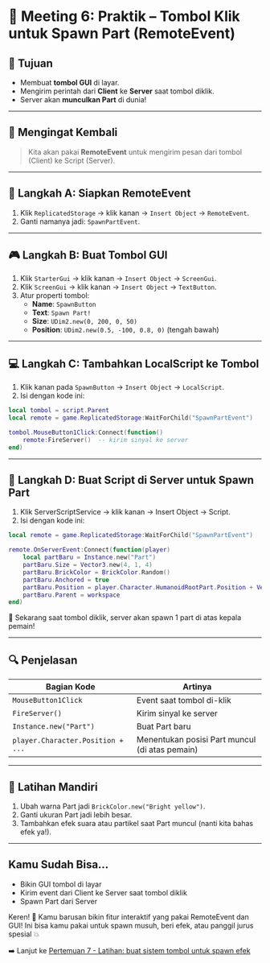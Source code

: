 # 🧪 Meeting 6: Praktik – Tombol Klik untuk Spawn Part (RemoteEvent)

## 🎯 Tujuan

- Membuat **tombol GUI** di layar.
- Mengirim perintah dari **Client** ke **Server** saat tombol diklik.
- Server akan **munculkan Part** di dunia!

---

## 🔁 Mengingat Kembali

> Kita akan pakai **RemoteEvent** untuk mengirim pesan dari tombol (Client) ke Script (Server).

---

## 🧱 Langkah A: Siapkan RemoteEvent

1. Klik `ReplicatedStorage` → klik kanan → `Insert Object` → `RemoteEvent`.
2. Ganti namanya jadi: `SpawnPartEvent`.

---

## 🎮 Langkah B: Buat Tombol GUI

1. Klik `StarterGui` → klik kanan → `Insert Object` → `ScreenGui`.
2. Klik `ScreenGui` → klik kanan → `Insert Object` → `TextButton`.
3. Atur properti tombol:
   - **Name**: `SpawnButton`
   - **Text**: `Spawn Part!`
   - **Size**: `UDim2.new(0, 200, 0, 50)`
   - **Position**: `UDim2.new(0.5, -100, 0.8, 0)` (tengah bawah)

---

## 💻 Langkah C: Tambahkan LocalScript ke Tombol

1. Klik kanan pada `SpawnButton` → `Insert Object` → `LocalScript`.
2. Isi dengan kode ini:

```lua
local tombol = script.Parent
local remote = game.ReplicatedStorage:WaitForChild("SpawnPartEvent")

tombol.MouseButton1Click:Connect(function()
	remote:FireServer()  -- kirim sinyal ke server
end)
```

---

## 🧠 Langkah D: Buat Script di Server untuk Spawn Part

1. Klik ServerScriptService → klik kanan → Insert Object → Script.
2. Isi dengan kode ini:

```lua
local remote = game.ReplicatedStorage:WaitForChild("SpawnPartEvent")

remote.OnServerEvent:Connect(function(player)
	local partBaru = Instance.new("Part")
	partBaru.Size = Vector3.new(4, 1, 4)
	partBaru.BrickColor = BrickColor.Random()
	partBaru.Anchored = true
	partBaru.Position = player.Character.HumanoidRootPart.Position + Vector3.new(0, 5, 0)
	partBaru.Parent = workspace
end)
```

🎉 Sekarang saat tombol diklik, server akan spawn 1 part di atas kepala pemain!

---

## 🔍 Penjelasan

| Bagian Kode                       | Artinya                                        |
| --------------------------------- | ---------------------------------------------- |
| `MouseButton1Click`               | Event saat tombol di-klik                      |
| `FireServer()`                    | Kirim sinyal ke server                         |
| `Instance.new("Part")`            | Buat Part baru                                 |
| `player.Character.Position + ...` | Menentukan posisi Part muncul (di atas pemain) |

---

## 🧠 Latihan Mandiri

1. Ubah warna Part jadi `BrickColor.new("Bright yellow")`.
2. Ganti ukuran Part jadi lebih besar.
3. Tambahkan efek suara atau partikel saat Part muncul (nanti kita bahas efek ya!).

---

## Kamu Sudah Bisa...

- Bikin GUI tombol di layar
- Kirim event dari Client ke Server saat tombol diklik
- Spawn Part dari Server

Keren! 🎉 Kamu barusan bikin fitur interaktif yang pakai RemoteEvent dan GUI! Ini bisa kamu pakai untuk spawn musuh, beri efek, atau panggil jurus spesial 💥

➡️ Lanjut ke [Pertemuan 7 - Latihan: buat sistem tombol untuk spawn efek](https://github.com/ihksanghazi/ScriptingRobloxTutorial/tree/Pertemuan_7)
